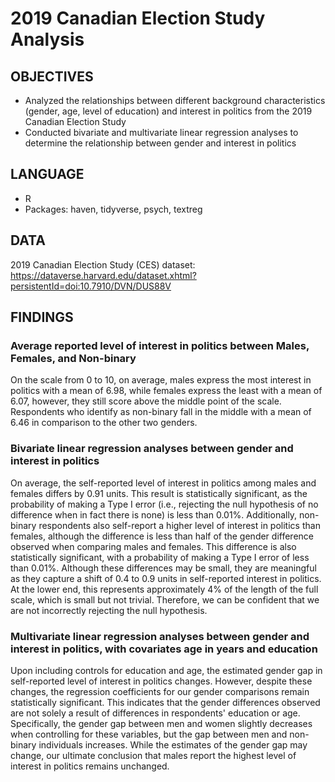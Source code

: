 # 2019 Canadian Election Study Analysis

## OBJECTIVES
- Analyzed the relationships between different background characteristics (gender, age, level of education) and interest in politics from the 2019 Canadian Election Study
- Conducted bivariate and multivariate linear regression analyses to determine the relationship between gender and interest in politics


## LANGUAGE
- R
- Packages: haven, tidyverse, psych, textreg

## DATA
2019 Canadian Election Study (CES) dataset: https://dataverse.harvard.edu/dataset.xhtml?persistentId=doi:10.7910/DVN/DUS88V

## FINDINGS
### Average reported level of interest in politics between Males, Females, and Non-binary 
On the scale from 0 to 10, on average, males express the most interest in politics with a mean of 6.98, while females express the least with a mean of 6.07, however, they still score above the middle point of the scale. Respondents who identify as non-binary fall in the middle with a mean of 6.46 in comparison to the other two genders.

### Bivariate linear regression analyses between gender and interest in politics
On average, the self-reported level of interest in politics among males and females differs by 0.91 units. This result is statistically significant, as the probability of making a Type I error (i.e., rejecting the null hypothesis of no difference when in fact there is none) is less than 0.01%. Additionally, non-binary respondents also self-report a higher level of interest in politics than females, although the difference is less than half of the gender difference observed when comparing males and females. This difference is also statistically significant, with a probability of making a Type I error of less than 0.01%. Although these differences may be small, they are meaningful as they capture a shift of 0.4 to 0.9 units in self-reported interest in politics. At the lower end, this represents approximately 4% of the length of the full scale, which is small but not trivial. Therefore, we can be confident that we are not incorrectly rejecting the null hypothesis.

### Multivariate linear regression analyses between gender and interest in politics, with covariates age in years and education
Upon including controls for education and age, the estimated gender gap in self-reported level of interest in politics changes. However, despite these changes, the regression coefficients for our gender comparisons remain statistically significant. This indicates that the gender differences observed are not solely a result of differences in respondents' education or age. Specifically, the gender gap between men and women slightly decreases when controlling for these variables, but the gap between men and non-binary individuals increases. While the estimates of the gender gap may change, our ultimate conclusion that males report the highest level of interest in politics remains unchanged.
